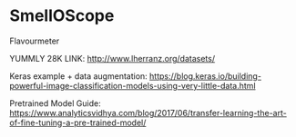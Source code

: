 # SmellOScope
Flavourmeter

YUMMLY 28K LINK: http://www.lherranz.org/datasets/ 

Keras example + data augmentation: https://blog.keras.io/building-powerful-image-classification-models-using-very-little-data.html

Pretrained Model Guide: https://www.analyticsvidhya.com/blog/2017/06/transfer-learning-the-art-of-fine-tuning-a-pre-trained-model/
